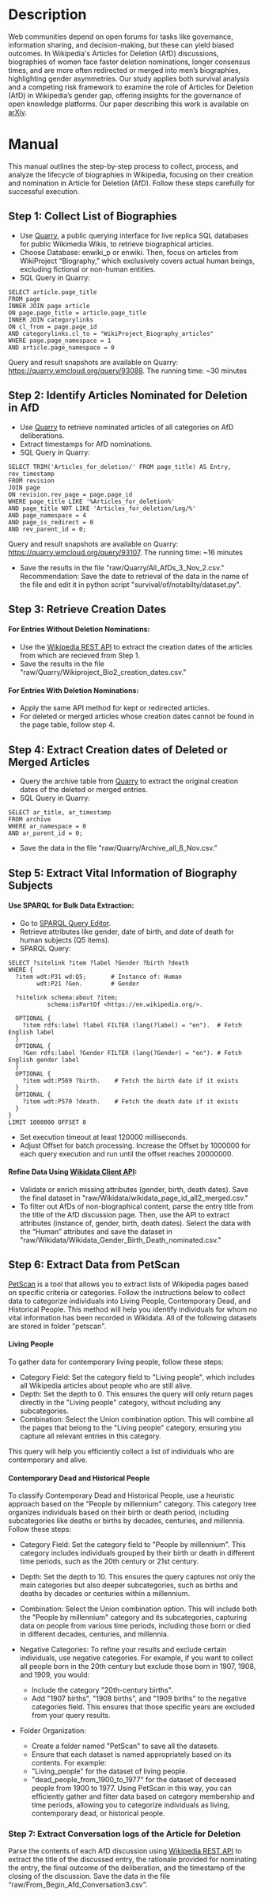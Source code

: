 # Description

Web communities depend on open forums for tasks like governance, information sharing, and decision-making, but these can yield biased outcomes. In Wikipedia's Articles for Deletion (AfD) discussions, biographies of women face faster deletion nominations, longer consensus times, and are more often redirected or merged into men’s biographies, highlighting gender asymmetries. Our study applies both survival analysis and a competing risk framework to examine the role of Articles for Deletion (AfD) in Wikipedia’s gender gap, offering insights for the governance of open knowledge platforms. Our paper describing this work is available on [arXiv](https://doi.org/10.48550/arXiv.2411.04340).

# Manual

This manual outlines the step-by-step process to collect, process, and analyze the lifecycle of biographies in Wikipedia, focusing on their creation and nomination in Article for Deletion (AfD). Follow these steps carefully for successful execution.

## Step 1: Collect List of Biographies
- Use [Quarry](https://meta.wikimedia.org/wiki/Research:Quarry), a public querying interface for live replica SQL databases for public Wikimedia Wikis, to retrieve biographical articles.
- Choose Database: enwiki_p or enwiki. Then, focus on articles from WikiProject “Biography,” which exclusively covers actual human beings, excluding fictional or non-human entities.
- SQL Query in Quarry:
```
SELECT article.page_title
FROM page
INNER JOIN page article
ON page.page_title = article.page_title
INNER JOIN categorylinks
ON cl_from = page.page_id
AND categorylinks.cl_to = "WikiProject_Biography_articles"
WHERE page.page_namespace = 1
AND article.page_namespace = 0

```
Query and result snapshots are available on Quarry: https://quarry.wmcloud.org/query/93088.
The running time: ~30 minutes

## Step 2: Identify Articles Nominated for Deletion in AfD
- Use [Quarry](https://meta.wikimedia.org/wiki/Research:Quarry) to retrieve nominated articles of all categories on AfD deliberations.
- Extract timestamps for AfD nominations.
- SQL Query in Quarry:
```
SELECT TRIM('Articles_for_deletion/' FROM page_title) AS Entry, rev_timestamp
FROM revision
JOIN page
ON revision.rev_page = page.page_id
WHERE page_title LIKE '%Articles_for_deletion%'
AND page_title NOT LIKE 'Articles_for_deletion/Log/%'
AND page_namespace = 4
AND page_is_redirect = 0
AND rev_parent_id = 0;
```
Query and result snapshots are available on Quarry: https://quarry.wmcloud.org/query/93107. The running time: ~16 minutes
- Save the results in the file "raw/Quarry/All_AfDs_3_Nov_2.csv." Recommendation: Save the date to retrieval of the data in the name of the file and edit it in python script "survival/of/notabilty/dataset.py". 

## Step 3: Retrieve Creation Dates
#### For Entries Without Deletion Nominations:
- Use the [Wikipedia REST API](https://www.mediawiki.org/wiki/API:Query) to extract the creation dates of the articles from which are recieved from Step 1.
- Save the results in the file "raw/Quarry/Wikiproject_Bio2_creation_dates.csv."

#### For Entries With Deletion Nominations:
- Apply the same API method for kept or redirected articles.
- For deleted or merged articles whose creation dates cannot be found in the page table, follow step 4.

## Step 4: Extract Creation dates of Deleted or Merged Articles
- Query the archive table from [Quarry](https://meta.wikimedia.org/wiki/Research:Quarry) to extract the original creation dates of the deleted or merged entries.
- SQL Query in Quarry:
```
SELECT ar_title, ar_timestamp
FROM archive
WHERE ar_namespace = 0
AND ar_parent_id = 0;
```
- Save the data in the file "raw/Quarry/Archive_all_8_Nov.csv."

## Step 5: Extract Vital Information of Biography Subjects
#### Use SPARQL for Bulk Data Extraction:
- Go to [SPARQL Query Editor](https://wikidata.demo.openlinksw.com/sparql).
- Retrieve attributes like gender, date of birth, and date of death for human subjects (Q5 items).
- SPARQL Query:
```
SELECT ?sitelink ?item ?label ?Gender ?birth ?death
WHERE {
  ?item wdt:P31 wd:Q5;       # Instance of: Human
        wdt:P21 ?Gen.        # Gender

  ?sitelink schema:about ?item;
           schema:isPartOf <https://en.wikipedia.org/>.

  OPTIONAL {
    ?item rdfs:label ?label FILTER (lang(?label) = "en").  # Fetch English label
  }
  OPTIONAL {
    ?Gen rdfs:label ?Gender FILTER (lang(?Gender) = "en"). # Fetch English gender label
  }
  OPTIONAL {
    ?item wdt:P569 ?birth.    # Fetch the birth date if it exists
  }
  OPTIONAL {
    ?item wdt:P570 ?death.    # Fetch the death date if it exists
  }
}
LIMIT 1000000 OFFSET 0
```
- Set execution timeout at least 120000 milliseconds. 
- Adjust Offset for batch processing. Increase the Offset by 1000000 for each query execution and run until the offset reaches 20000000.
#### Refine Data Using [Wikidata Client API](https://www.mediawiki.org/wiki/Wikibase/API):
- Validate or enrich missing attributes (gender, birth, death dates). Save the final dataset in "raw/Wikidata/wikidata_page_id_all2_merged.csv."
- To filter out AfDs of non-biographical content, parse the entry title from the title of the AfD discussion page. Then, use the API to extract attributes (instance of, gender, birth, death dates). Select the data with the “Human” attributes and save the dataset in "raw/Wikidata/Wikidata_Gender_Birth_Death_nominated.csv."

## Step 6: Extract Data from PetScan
[PetScan](https://meta.wikimedia.org/wiki/PetScan/en) is a tool that allows you to extract lists of Wikipedia pages based on specific criteria or categories. Follow the instructions below to collect data to categorize individuals into Living People, Contemporary Dead, and Historical People. This method will help you identify individuals for whom no vital information has been recorded in Wikidata. All of the following datasets are stored in folder "petscan".
#### Living People
To gather data for contemporary living people, follow these steps:

- Category Field: Set the category field to "Living people", which includes all Wikipedia articles about people who are still alive.
- Depth: Set the depth to 0. This ensures the query will only return pages directly in the "Living people" category, without including any subcategories.
- Combination: Select the Union combination option. This will combine all the pages that belong to the "Living people" category, ensuring you capture all relevant entries in this category.


This query will help you efficiently collect a list of individuals who are contemporary and alive.
#### Contemporary Dead and Historical People
To classify Contemporary Dead and Historical People, use a heuristic approach based on the "People by millennium" category. This category tree organizes individuals based on their birth or death period, including subcategories like deaths or births by decades, centuries, and millennia.
Follow these steps:
- Category Field: Set the category field to "People by millennium". This category includes individuals grouped by their birth or death in different time periods, such as the 20th century or 21st century.


- Depth: Set the depth to 10. This ensures the query captures not only the main categories but also deeper subcategories, such as births and deaths by decades or centuries within a millennium.


- Combination: Select the Union combination option. This will include both the "People by millennium" category and its subcategories, capturing data on people from various time periods, including those born or died in different decades, centuries, and millennia.


- Negative Categories: To refine your results and exclude certain individuals, use negative categories. For example, if you want to collect all people born in the 20th century but exclude those born in 1907, 1908, and 1909, you would:


    - Include the category "20th-century births".
    - Add "1907 births", "1908 births", and "1909 births" to the negative categories field. This ensures that those specific years are excluded from your query results.

- Folder Organization: 
    - Create a folder named "PetScan" to save all the datasets.
    - Ensure that each dataset is named appropriately based on its contents. For example:
    - "Living_people" for the dataset of living people.
    - "dead_people_from_1900_to_1977" for the dataset of deceased people from 1900 to 1977.
Using PetScan in this way, you can efficiently gather and filter data based on category membership and time periods, allowing you to categorize individuals as living, contemporary dead, or historical people.

### Step 7: Extract Conversation logs of the Article for Deletion
Parse the contents of each AfD discussion using [Wikipedia REST API](https://www.mediawiki.org/wiki/API:Query) to extract the title of the discussed entry, the rationale provided for nominating the entry, the final outcome of the deliberation, and the timestamp of the closing of the discussion.  Save the data in the file “raw/From_Begin_Afd_Conversation3.csv”.

